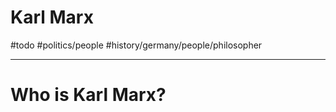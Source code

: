 # Karl Marx
#todo #politics/people  #history/germany/people/philosopher

- - - -
# Who is Karl Marx?

